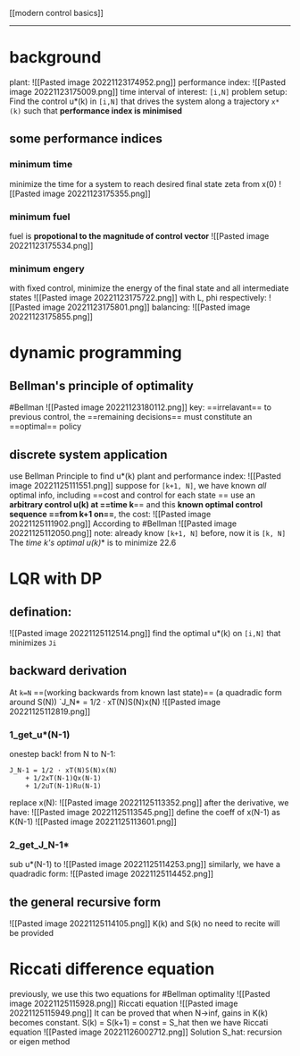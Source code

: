 [[modern control basics]]
****
# background
plant:
![[Pasted image 20221123174952.png]]
performance index:
![[Pasted image 20221123175009.png]]
time interval of interest:
	`[i,N]`
problem setup:
Find the control u*(k) in `[i,N]` that drives the system along a trajectory `x*(k)` such that **performance index is minimised**
## some performance indices
### minimum time
minimize the time for a system to reach desired final state zeta from x(0)
![[Pasted image 20221123175355.png]]
### minimum fuel
fuel is **propotional to the magnitude of control vector**
![[Pasted image 20221123175534.png]]
### minimum engery
with fixed control, minimize the energy of the final state and all intermediate states
![[Pasted image 20221123175722.png]]
with L, phi respectively:
![[Pasted image 20221123175801.png]]
balancing:
![[Pasted image 20221123175855.png]]

# dynamic programming
## Bellman's principle of optimality
#Bellman 
![[Pasted image 20221123180112.png]]
key: ==irrelavant== to previous control, the ==remaining decisions== must constitute an ==optimal== policy
## discrete system application
use Bellman Principle to find u*(k)
plant and performance index:
![[Pasted image 20221125111551.png]]
suppose for `[k+1, N]`, we have known _all_ optimal info, including ==cost and control for each state ==
use an **arbitrary control u(k) at ==time k**== and this **known optimal control sequence ==from k+1 on==**, the cost:
![[Pasted image 20221125111902.png]]
According to #Bellman 
![[Pasted image 20221125112050.png]]
note: already know `[k+1, N]` before, now it is `[k, N]`
The **time k's optimal u*(k)** is to minimize 22.6

# LQR with DP
## defination:
![[Pasted image 20221125112514.png]]
find the optimal u*(k) on `[i,N]` that minimizes `Ji`
## backward derivation
At `k=N` ==(working backwards from known last state)==
(a quadradic form around S(N))
`J_N* = 1/2 · xT(N)S(N)x(N) 
![[Pasted image 20221125112819.png]]
### 1_get_u*(N-1)
onestep back! from N to N-1:
```22_10
J_N-1 = 1/2 · xT(N)S(N)x(N)
	+ 1/2xT(N-1)Qx(N-1)
	+ 1/2uT(N-1)Ru(N-1)
```
replace x(N):
![[Pasted image 20221125113352.png]]
after the derivative, we have:
![[Pasted image 20221125113545.png]]
define the coeff of x(N-1) as K(N-1)
![[Pasted image 20221125113601.png]]

### 2_get_J_N-1*
sub u*(N-1) to 
![[Pasted image 20221125114253.png]]
similarly, we have a quadradic form:
![[Pasted image 20221125114452.png]]
## the general recursive form
![[Pasted image 20221125114105.png]]
K(k) and S(k) no need to recite
will be provided
# Riccati difference equation
previously, we use this two equations for #Bellman optimality
![[Pasted image 20221125115928.png]]
Riccati equation
![[Pasted image 20221125115949.png]]
It can be proved that when N->inf, gains in K(k) becomes constant. S(k) = S(k+1) = const = S_hat
then we have Riccati equation
![[Pasted image 20221126002712.png]]
Solution S_hat: recursion or eigen method
